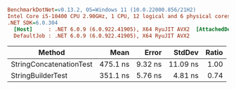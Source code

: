 ``` ini

BenchmarkDotNet=v0.13.2, OS=Windows 11 (10.0.22000.856/21H2)
Intel Core i5-10400 CPU 2.90GHz, 1 CPU, 12 logical and 6 physical cores
.NET SDK=6.0.304
  [Host]     : .NET 6.0.9 (6.0.922.41905), X64 RyuJIT AVX2  [AttachedDebugger]
  DefaultJob : .NET 6.0.9 (6.0.922.41905), X64 RyuJIT AVX2


```
|                  Method |     Mean |   Error |   StdDev | Ratio |
|------------------------ |---------:|--------:|---------:|------:|
| StringConcatenationTest | 475.1 ns | 9.32 ns | 11.09 ns |  1.00 |
|       StringBuilderTest | 351.1 ns | 5.76 ns |  4.81 ns |  0.74 |
